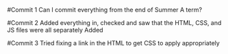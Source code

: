 #Commit 1
Can I commit everything from the end of Summer A term?

#Commit 2
Added everything in, checked and saw that the HTML, CSS, and JS files were all separately Added

#Commit 3
Tried fixing a link in the HTML to get CSS to apply appropriately
